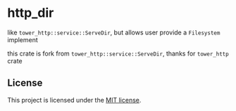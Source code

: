# http_dir

like `tower_http::service::ServeDir`, but allows user provide a `Filesystem` implement

this crate is fork from `tower_http::service::ServeDir`, thanks for `tower_http` crate

## License

This project is licensed under the [MIT license](http_dir/LICENSE).
